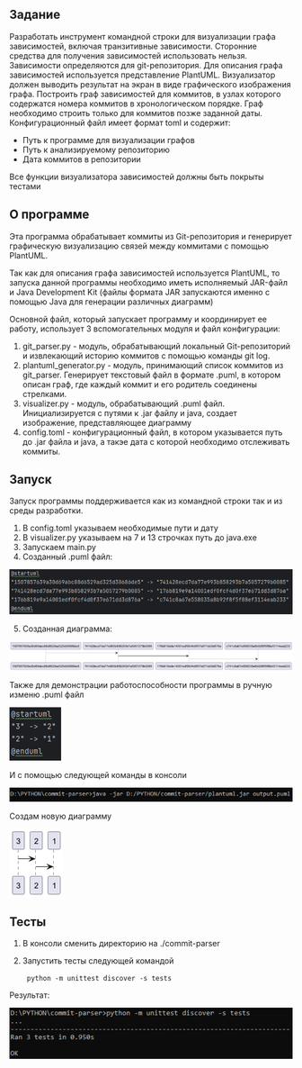 ## Задание 
Разработать инструмент командной строки для визуализации графа
зависимостей, включая транзитивные зависимости. Сторонние средства для
получения зависимостей использовать нельзя.
Зависимости определяются для git-репозитория. Для описания графа
зависимостей используется представление PlantUML. Визуализатор должен
выводить результат на экран в виде графического изображения графа.
Построить граф зависимостей для коммитов, в узлах которого содержатся
номера коммитов в хронологическом порядке. Граф необходимо строить только
для коммитов позже заданной даты.
Конфигурационный файл имеет формат toml и содержит:

* Путь к программе для визуализации графов
* Путь к анализируемому репозиторию
* Дата коммитов в репозитории

Все функции визуализатора зависимостей должны быть покрыты тестами

## О программе
Эта программа обрабатывает коммиты из Git-репозитория 
и генерирует графическую визуализацию связей между коммитами с помощью PlantUML.

Так как для описания графа зависимостей используется PlantUML, то запуска данной программы необходимо иметь исполняемый 
JAR-файл и Java Development Kit (файлы формата JAR запускаются именно с помощью Java для генерации различных диаграмм)

Основной файл, который запускает программу и координирует ее работу, использует 3 вспомогательных модуля и файл конфигурации:
1. git_parser.py - модуль, обрабатывающий локальный Git-репозиторий и извлекающий историю коммитов с помощью команды git log.
2. plantuml_generator.py - модуль, принимающий список коммитов из git_parser. Генерирует текстовый файл в формате .puml, в котором описан граф, где каждый коммит и его родитель соединены стрелками.
3. visualizer.py - модуль, обрабатывающий .puml файл. Инициализируется с путями к .jar файлу и java, создает изображение, представляющее диаграмму
4. config.toml - конфигурационный файл, в котором указывается путь до .jar файла и java, а такэе дата с которой необходимо отслеживать коммиты.
   
## Запуск
Запуск программы поддерживается как из командной строки так и из среды разработки. 
1. В config.toml указываем необходимые пути и дату
2. В visualizer.py указываем на 7 и 13 строчках путь до java.exe
3. Запускаем main.py
4. Созданный .puml файл:
   
  ![Screenshot 1](https://github.com/whiteicesky/commit-parser/blob/master/Screenshot_1.png)

5. Созданная диаграмма:
   
  ![Screenshot 1](https://github.com/whiteicesky/commit-parser/blob/master/output.png)

Также для демонстрации работоспособности программы в ручную изменю .puml файл

  ![Screenshot 1](https://github.com/whiteicesky/commit-parser/blob/master/Screenshot_3.png)

И с помощью следующей команды в консоли

  ![Screenshot 1](https://github.com/whiteicesky/commit-parser/blob/master/Screenshot_2.png)

Создам новую диаграмму

  ![Screenshot 1](https://github.com/whiteicesky/commit-parser/blob/master/output2.png)

## Тесты
1. В консоли сменить директорию на ./commit-parser
3. Запустить тесты следующей командой
   
   ```
    python -m unittest discover -s tests
   ```
Результат:

![Screenshot 2](https://github.com/whiteicesky/commit-parser/blob/master/Screenshot_4.png)

